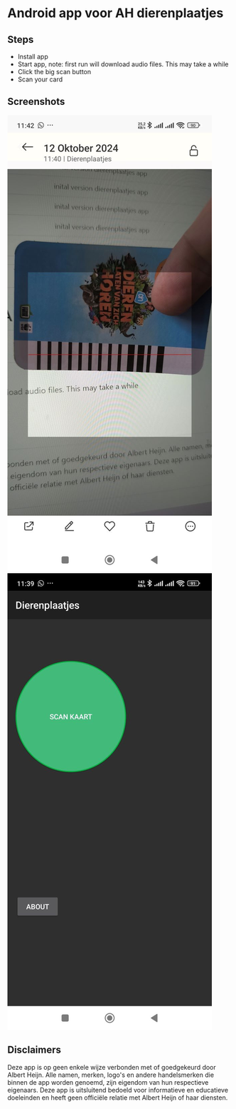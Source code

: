 # Android app voor AH dierenplaatjes

## Steps
* Install app
* Start app, note: first run will download audio files. This may take a while
* Click the big scan button
* Scan your card

## Screenshots

![scanning.jpg](documentation%2Fscanning.jpg)
![mainscreen.jpg](documentation%2Fmainscreen.jpg)


## Disclaimers
Deze app is op geen enkele wijze verbonden met of goedgekeurd door Albert Heijn. Alle namen, merken, logo's en andere handelsmerken die binnen de app worden genoemd, zijn eigendom van hun respectieve eigenaars. Deze app is uitsluitend bedoeld voor informatieve en educatieve doeleinden en heeft geen officiële relatie met Albert Heijn of haar diensten.


